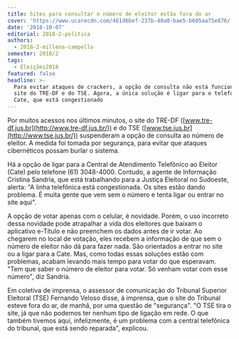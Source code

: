 ```yaml
---
title: Sites para consultar o número de eleitor estão fora do ar
cover: 'https://www.ucarecdn.com/461d6bef-237b-40a8-bae5-b605aa75e876/'
date: '2018-10-07'
editorial: 2018-2-politica
authors:
  - 2018-2-millena-campello
semester: 2018/2
tags:
  - Eleições2018
featured: false
headline: >-
  Para evitar ataques de crackers, a opção de consulta não está funcionando em
  site do TRE-DF e do TSE. Agora, a única solução é ligar para o telefone do
  Cate, que está congestionado
---
```

Por muitos acessos nos últimos minutos, o site do TRE-DF ([www.tre-df.jus.br](http://www.tre-df.jus.br/)) e do TSE ([www.tse.jus.br](http://www.tse.jus.br/)) suspenderam a opção de consulta ao número de eleitor. A medida foi tomada por segurança, para evitar que ataques cibernéticos possam burlar o sistema.

Há a opção de ligar para a Central de Atendimento Telefônico ao Eleitor (Cate) pelo telefone (61) 3048-4000. Contudo, a agente de Informação Cristina Sandria, que está trabalhando para a Justiça Eleitoral no Sudoeste, alerta: "A linha telefônica está congestionada. Os sites estão dando problema. É muita gente que vem sem o número e tenta ligar ou entrar no site aqui".

A opção de votar apenas com o celular, é novidade. Porém, o uso incorreto dessa novidade pode atrapalhar a vida dos eleitores que baixam o aplicativo e-Título e não preenchem os dados antes de ir votar. Ao chegarem no local de votação, eles recebem a informação de que sem o número de eleitor não dá para fazer nada. São orientados a entrar no site ou a ligar para a Cate. Mas, como todas essas soluções estão com problemas, acabam levando mais tempo para votar do que esperavam. "Tem que saber o número de eleitor para votar. Só venham votar com esse número", diz Sandria.

Em coletiva de imprensa, o assessor de comunicação do Tribunal Superior Eleitoral (TSE) Fernando Veloso disse, à imprensa, que o site do Tribunal esteve fora do ar, de manhã, por uma questão de "segurança". "O TSE tira o site, já que não podemos ter nenhum tipo de ligação em rede. O que também tivemos aqui, infelizmente, é um problema com a central telefônica do tribunal, que está sendo reparada", explicou.
